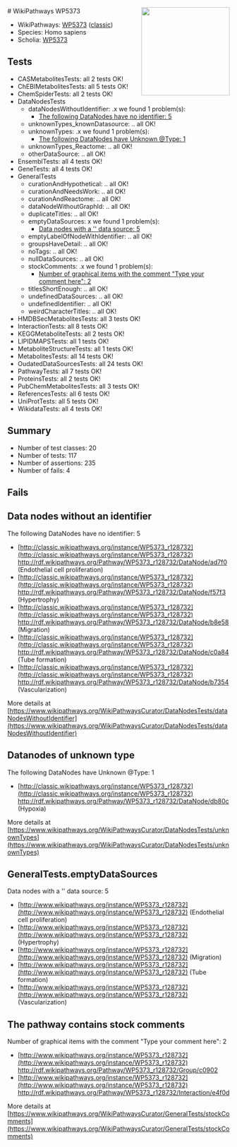 <img style="float: right; width: 200px" src="https://upload.wikimedia.org/wikipedia/commons/thumb/8/83/Wplogo_with_text_500.png/640px-Wplogo_with_text_500.png" />
# WikiPathways WP5373

* WikiPathways: [WP5373](https://wikipathways.org/pathways/WP5373) ([classic](https://classic.wikipathways.org/instance/WP5373))
* Species: Homo sapiens
* Scholia: [WP5373](https://scholia.toolforge.org/wikipathways/WP5373)
## Tests
* CASMetabolitesTests: all 2 tests OK!
* ChEBIMetabolitesTests: all 5 tests OK!
* ChemSpiderTests: all 2 tests OK!
* DataNodesTests
    * dataNodesWithoutIdentifier: .x we found 1 problem(s):
        * [The following DataNodes have no identifier: 5](#d2d32fa4)
    * unknownTypes_knownDatasource: .. all OK!
    * unknownTypes: .x we found 1 problem(s):
        * [The following DataNodes have Unknown @Type: 1](#839973df)
    * unknownTypes_Reactome: .. all OK!
    * otherDataSource: .. all OK!
* EnsemblTests: all 4 tests OK!
* GeneTests: all 4 tests OK!
* GeneralTests
    * curationAndHypothetical: .. all OK!
    * curationAndNeedsWork: .. all OK!
    * curationAndReactome: .. all OK!
    * dataNodeWithoutGraphId: .. all OK!
    * duplicateTitles: .. all OK!
    * emptyDataSources: x we found 1 problem(s):
        * [Data nodes with a '' data source: 5](#3d121fd0)
    * emptyLabelOfNodeWithIdentifier: .. all OK!
    * groupsHaveDetail: .. all OK!
    * noTags: .. all OK!
    * nullDataSources: .. all OK!
    * stockComments: .x we found 1 problem(s):
        * [Number of graphical items with the comment "Type your comment here": 2](#6f4bfb2a)
    * titlesShortEnough: .. all OK!
    * undefinedDataSources: .. all OK!
    * undefinedIdentifier: .. all OK!
    * weirdCharacterTitles: .. all OK!
* HMDBSecMetabolitesTests: all 3 tests OK!
* InteractionTests: all 8 tests OK!
* KEGGMetaboliteTests: all 2 tests OK!
* LIPIDMAPSTests: all 1 tests OK!
* MetaboliteStructureTests: all 1 tests OK!
* MetabolitesTests: all 14 tests OK!
* OudatedDataSourcesTests: all 24 tests OK!
* PathwayTests: all 7 tests OK!
* ProteinsTests: all 2 tests OK!
* PubChemMetabolitesTests: all 3 tests OK!
* ReferencesTests: all 6 tests OK!
* UniProtTests: all 5 tests OK!
* WikidataTests: all 4 tests OK!


## Summary

* Number of test classes: 20
* Number of tests: 117
* Number of assertions: 235
* Number of fails: 4

## Fails

<a name="d2d32fa4" />

## Data nodes without an identifier

The following DataNodes have no identifier: 5

* [http://classic.wikipathways.org/instance/WP5373_r128732](http://classic.wikipathways.org/instance/WP5373_r128732) http://rdf.wikipathways.org/Pathway/WP5373_r128732/DataNode/ad7f0 (Endothelial cell proliferation)
* [http://classic.wikipathways.org/instance/WP5373_r128732](http://classic.wikipathways.org/instance/WP5373_r128732) http://rdf.wikipathways.org/Pathway/WP5373_r128732/DataNode/f57f3 (Hypertrophy)
* [http://classic.wikipathways.org/instance/WP5373_r128732](http://classic.wikipathways.org/instance/WP5373_r128732) http://rdf.wikipathways.org/Pathway/WP5373_r128732/DataNode/b8e58 (Migration)
* [http://classic.wikipathways.org/instance/WP5373_r128732](http://classic.wikipathways.org/instance/WP5373_r128732) http://rdf.wikipathways.org/Pathway/WP5373_r128732/DataNode/c0a84 (Tube formation)
* [http://classic.wikipathways.org/instance/WP5373_r128732](http://classic.wikipathways.org/instance/WP5373_r128732) http://rdf.wikipathways.org/Pathway/WP5373_r128732/DataNode/b7354 (Vascularization)


More details at [https://www.wikipathways.org/WikiPathwaysCurator/DataNodesTests/dataNodesWithoutIdentifier](https://www.wikipathways.org/WikiPathwaysCurator/DataNodesTests/dataNodesWithoutIdentifier)

<a name="839973df" />

## Datanodes of unknown type

The following DataNodes have Unknown @Type: 1

* [http://classic.wikipathways.org/instance/WP5373_r128732](http://classic.wikipathways.org/instance/WP5373_r128732) http://rdf.wikipathways.org/Pathway/WP5373_r128732/DataNode/db80c (Hypoxia)


More details at [https://www.wikipathways.org/WikiPathwaysCurator/DataNodesTests/unknownTypes](https://www.wikipathways.org/WikiPathwaysCurator/DataNodesTests/unknownTypes)

<a name="3d121fd0" />

## GeneralTests.emptyDataSources

Data nodes with a '' data source: 5

* [http://www.wikipathways.org/instance/WP5373_r128732](http://www.wikipathways.org/instance/WP5373_r128732) (Endothelial cell proliferation)
* [http://www.wikipathways.org/instance/WP5373_r128732](http://www.wikipathways.org/instance/WP5373_r128732) (Hypertrophy)
* [http://www.wikipathways.org/instance/WP5373_r128732](http://www.wikipathways.org/instance/WP5373_r128732) (Migration)
* [http://www.wikipathways.org/instance/WP5373_r128732](http://www.wikipathways.org/instance/WP5373_r128732) (Tube formation)
* [http://www.wikipathways.org/instance/WP5373_r128732](http://www.wikipathways.org/instance/WP5373_r128732) (Vascularization)


<a name="6f4bfb2a" />

## The pathway contains stock comments

Number of graphical items with the comment "Type your comment here": 2

* [http://www.wikipathways.org/instance/WP5373_r128732](http://www.wikipathways.org/instance/WP5373_r128732) http://rdf.wikipathways.org/Pathway/WP5373_r128732/Group/c0902
* [http://www.wikipathways.org/instance/WP5373_r128732](http://www.wikipathways.org/instance/WP5373_r128732) http://rdf.wikipathways.org/Pathway/WP5373_r128732/Interaction/e4f0d


More details at [https://www.wikipathways.org/WikiPathwaysCurator/GeneralTests/stockComments](https://www.wikipathways.org/WikiPathwaysCurator/GeneralTests/stockComments)

